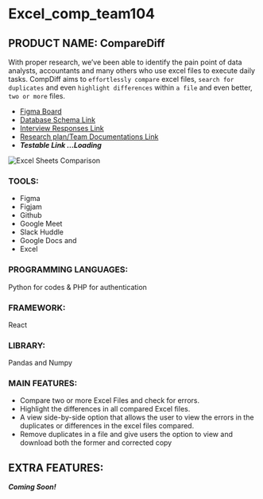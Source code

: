 # Excel_comp_team104

## **PRODUCT NAME: CompareDiff**

With proper research, we’ve been able to identify the pain point of data analysts, accountants and many others who use excel files to execute daily tasks. CompDiff aims to `effortlessly compare` excel files, `search for duplicates` and even `highlight differences` within `a file` and even better, `two or more` files. 

- [Figma Board](https://www.figma.com/file/0LZW7zETXmN870IfqBvfjp/PROJ_TEAM_104-team-library?node-id=445%3A2)
- [Database Schema Link](https://drive.google.com/drive/folders/1WcZmVcAeoz41DzynhqNElpz8jgIc73xk?usp=sharing)
- [Interview Responses Link](https://docs.google.com/document/d/1vK0fXGQ17ykxoIKWej9_ctzUeOXb5cGw2_G6p5DHAfY/edit?usp=sharing)
- [Research plan/Team Documentations Link](https://docs.google.com/document/d/153sUHdSwuAIJFslGJChC_YlnseE7-Dn8QBWIoeGl8cw/edit?pli=1#)
- ***Testable Link ...Loading***

![Excel Sheets Comparison](https://trumpexcel.com/wp-content/uploads/2020/01/Two-files-that-need-to-be-compared.png)

### TOOLS:
- Figma 
- Figjam
- Github 
- Google Meet 
- Slack Huddle 
- Google Docs and 
- Excel

### PROGRAMMING LANGUAGES: 
Python for codes & PHP for authentication
### FRAMEWORK: 
React
### LIBRARY: 
Pandas and Numpy

### MAIN FEATURES:
* Compare two or more Excel Files and check for errors.
* Highlight the differences in all compared Excel files.
* A view side-by-side option that allows the user to view the errors in the duplicates or differences in the excel files compared.
* Remove duplicates in a file and give users the option to view and download both the former and corrected copy

## EXTRA FEATURES:
***Coming Soon!***
